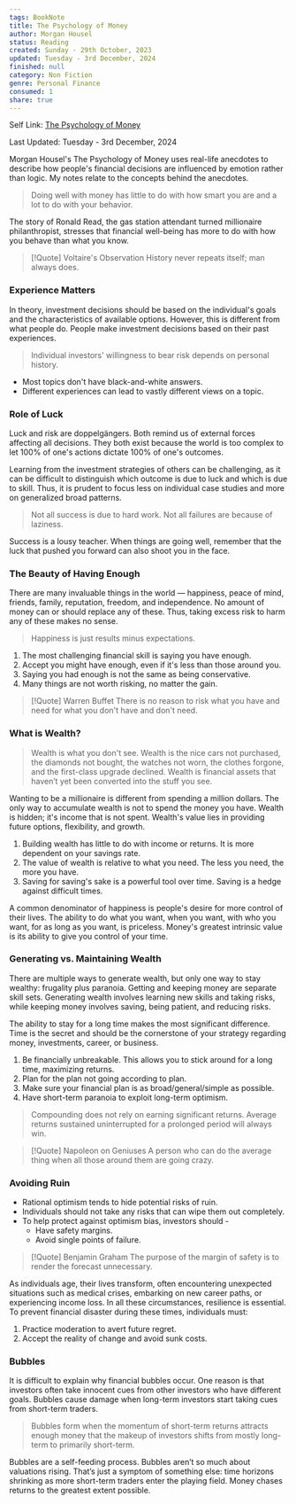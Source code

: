 ```yaml
---
tags: BookNote
title: The Psychology of Money
author: Morgan Housel
status: Reading
created: Sunday - 29th October, 2023
updated: Tuesday - 3rd December, 2024
finished: null
category: Non Fiction
genre: Personal Finance
consumed: 1
share: true
---
```


Self Link: [The Psychology of Money](The%20Psychology%20of%20Money.md)

Last Updated: Tuesday - 3rd December, 2024

Morgan Housel's The Psychology of Money uses real-life anecdotes to describe how people's financial decisions are influenced by emotion rather than logic. My notes relate to the concepts behind the anecdotes.

 > 
 > Doing well with money has little to do with how smart you are and a lot to do with your behavior.

The story of Ronald Read, the gas station attendant turned millionaire philanthropist, stresses that financial well-being has more to do with how you behave than what you know.

 > 
 > \[!Quote\] Voltaire's Observation
 > History never repeats itself; man always does.

### Experience Matters

In theory, investment decisions should be based on the individual's goals and the characteristics of available options. However, this is different from what people do. People make investment decisions based on their past experiences.

 > 
 > Individual investors' willingness to bear risk depends on personal history.

* Most topics don't have black-and-white answers. 
* Different experiences can lead to vastly different views on a topic.

### Role of Luck

Luck and risk are doppelgängers. Both remind us of external forces affecting all decisions. They both exist because the world is too complex to let 100% of one's actions dictate 100% of one's outcomes.

Learning from the investment strategies of others can be challenging, as it can be difficult to distinguish which outcome is due to luck and which is due to skill. Thus, it is prudent to focus less on individual case studies and more on generalized broad patterns.

 > 
 > Not all success is due to hard work. Not all failures are because of laziness.

Success is a lousy teacher. When things are going well, remember that the luck that pushed you forward can also shoot you in the face.

### The Beauty of Having Enough

There are many invaluable things in the world — happiness, peace of mind, friends, family, reputation, freedom, and independence. No amount of money can or should replace any of these. Thus, taking excess risk to harm any of these makes no sense.

 > 
 > Happiness is just results minus expectations.

1. The most challenging financial skill is saying you have enough.
1. Accept you might have enough, even if it's less than those around you.
1. Saying you had enough is not the same as being conservative.
1. Many things are not worth risking, no matter the gain.

 > 
 > \[!Quote\] Warren Buffet
 > There is no reason to risk what you have and need for what you don't have and don't need.

### What is Wealth?

 > 
 > Wealth is what you don't see. Wealth is the nice cars not purchased, the diamonds not bought, the watches not worn, the clothes forgone, and the first-class upgrade declined. Wealth is financial assets that haven’t yet been converted into the stuff you see.

Wanting to be a millionaire is different from spending a million dollars. The only way to accumulate wealth is not to spend the money you have. Wealth is hidden; it's income that is not spent. Wealth's value lies in providing future options, flexibility, and growth.

1. Building wealth has little to do with income or returns. It is more dependent on your savings rate.
1. The value of wealth is relative to what you need. The less you need, the more you have.
1. Saving for saving's sake is a powerful tool over time. Saving is a hedge against difficult times.

A common denominator of happiness is people's desire for more control of their lives. The ability to do what you want, when you want, with who you want, for as long as you want, is priceless. Money's greatest intrinsic value is its ability to give you control of your time.

### Generating vs. Maintaining Wealth

There are multiple ways to generate wealth, but only one way to stay wealthy: frugality plus paranoia. Getting and keeping money are separate skill sets. Generating wealth involves learning new skills and taking risks, while keeping money involves saving, being patient, and reducing risks.

The ability to stay for a long time makes the most significant difference. Time is the secret and should be the cornerstone of your strategy regarding money, investments, career, or business.

1. Be financially unbreakable. This allows you to stick around for a long time, maximizing returns.
1. Plan for the plan not going according to plan.
1. Make sure your financial plan is as broad/general/simple as possible.
1. Have short-term paranoia to exploit long-term optimism.

 > 
 > Compounding does not rely on earning significant returns. Average returns sustained uninterrupted for a prolonged period will always win.

 > 
 > \[!Quote\] Napoleon on Geniuses
 > A person who can do the average thing when all those around them are going crazy.

### Avoiding Ruin

* Rational optimism tends to hide potential risks of ruin.
* Individuals should not take any risks that can wipe them out completely.
* To help protect against optimism bias, investors should -
  * Have safety margins.
  * Avoid single points of failure.

 > 
 > \[!Quote\] Benjamin Graham
 > The purpose of the margin of safety is to render the forecast unnecessary.

As individuals age, their lives transform, often encountering unexpected situations such as medical crises, embarking on new career paths, or experiencing income loss. In all these circumstances, resilience is essential. To prevent financial disaster during these times, individuals must:

1. Practice moderation to avert future regret.
1. Accept the reality of change and avoid sunk costs.

### Bubbles

It is difficult to explain why financial bubbles occur. One reason is that investors often take innocent cues from other investors who have different goals. Bubbles cause damage when long-term investors start taking cues from short-term traders.

 > 
 > Bubbles form when the momentum of short-term returns attracts enough money that the makeup of investors shifts from mostly long-term to primarily short-term.

Bubbles are a self-feeding process. Bubbles aren’t so much about valuations rising. That’s just a symptom of something else: time horizons shrinking as more short-term traders enter the playing field. Money chases returns to the greatest extent possible.
